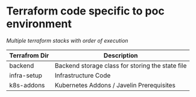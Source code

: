 # Terraform code specific to poc environment

*Multiple terraform stacks with order of execution*

Terrafrom Dir | Description
--------------|--------------
backend | Backend storage class for storing the state file
infra-setup | Infrastructure Code
k8s-addons | Kubernetes Addons / Javelin Prerequisites